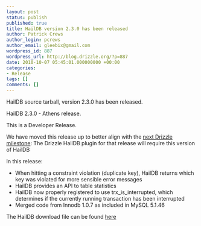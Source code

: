 ```yaml
---
layout: post
status: publish
published: true
title: HailDB version 2.3.0 has been released
author: Patrick Crews
author_login: pcrews
author_email: gleebix@gmail.com
wordpress_id: 887
wordpress_url: http://blog.drizzle.org/?p=887
date: 2010-10-07 05:45:01.000000000 +00:00
categories:
- Release
tags: []
comments: []
---
```

HailDB source tarball, version 2.3.0 has been released.

HailDB 2.3.0 - Athens release.

This is a Developer Release.

We have moved this release up to better align with the <a href="https://launchpad.net/drizzle/+milestone/2010-10-11">next Drizzle milestone</a>:
The Drizzle HailDB plugin for that release will require this version of HailDB

In this release:
<ul>
	<li>When hitting a constraint violation (duplicate key), HailDB returns which key was violated for more sensible error messages</li>
	<li>HailDB provides an API to table statistics</li>
	<li>HailDB now properly registered to use trx_is_interrupted, which determines if the currently running transaction has been interrupted</li>
	<li>Merged code from Innodb 1.0.7 as included in MySQL 5.1.46</li>
</ul>
The HailDB download file can be found <a href="https://launchpad.net/haildb/+milestone/athens">here</a>
